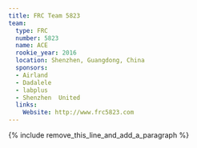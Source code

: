 ```yaml
---
title: FRC Team 5823
team:
  type: FRC
  number: 5823
  name: ACE
  rookie_year: 2016
  location: Shenzhen, Guangdong, China
  sponsors:
  - Airland
  - Dadalele
  - labplus
  - Shenzhen  United
  links:
    Website: http://www.frc5823.com
---
```


{% include remove_this_line_and_add_a_paragraph %}